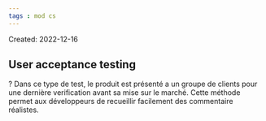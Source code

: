 ```yaml
---
tags : mod cs
---
```

Created: 2022-12-16

## User acceptance testing 
?
Dans ce type de test, le produit est présenté a un groupe de clients pour une dernière verification avant sa mise sur le marché.
Cette méthode permet aux développeurs de recueillir facilement des commentaire réalistes.